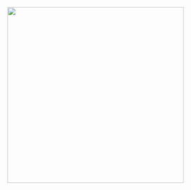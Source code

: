 <img src="https://wakatime.com/share/@a87e1b09-7d62-4afe-8020-f4092db70df2/c7a45c76-5c1b-4f35-8728-1355b3d8016b.png" height="400"/></img>
